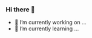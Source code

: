 ### Hi there 👋


- 🔭 I’m currently working on ...
- 🌱 I’m currently learning ...


[Linkedin]:https://www.linkedin.com/in/nicola-tommasini-22101b160/

